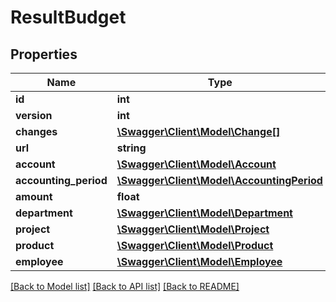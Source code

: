 # ResultBudget

## Properties
Name | Type | Description | Notes
------------ | ------------- | ------------- | -------------
**id** | **int** |  | [optional] 
**version** | **int** |  | [optional] 
**changes** | [**\Swagger\Client\Model\Change[]**](Change.md) |  | [optional] 
**url** | **string** |  | [optional] 
**account** | [**\Swagger\Client\Model\Account**](Account.md) |  | 
**accounting_period** | [**\Swagger\Client\Model\AccountingPeriod**](AccountingPeriod.md) |  | 
**amount** | **float** |  | [optional] 
**department** | [**\Swagger\Client\Model\Department**](Department.md) |  | [optional] 
**project** | [**\Swagger\Client\Model\Project**](Project.md) |  | [optional] 
**product** | [**\Swagger\Client\Model\Product**](Product.md) |  | [optional] 
**employee** | [**\Swagger\Client\Model\Employee**](Employee.md) |  | [optional] 

[[Back to Model list]](../README.md#documentation-for-models) [[Back to API list]](../README.md#documentation-for-api-endpoints) [[Back to README]](../README.md)


